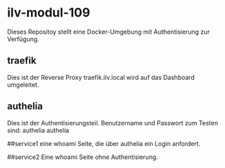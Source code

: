 # ilv-modul-109
Dieses Repositoy stellt eine Docker-Umgebung mit Authentisierung zur Verfügung.

## traefik
Dies ist der Reverse Proxy
traefik.ilv.local wird auf das Dashboard umgeleitet.

## authelia
Dies ist der Authentisierungsteil.
Benutzername und Passwort zum Testen sind:
authelia
authelia

##service1
eine whoami Seite, die über authelia ein Login anfordert.

##service2
Eine whoami Seite ohne Authentisierung.
